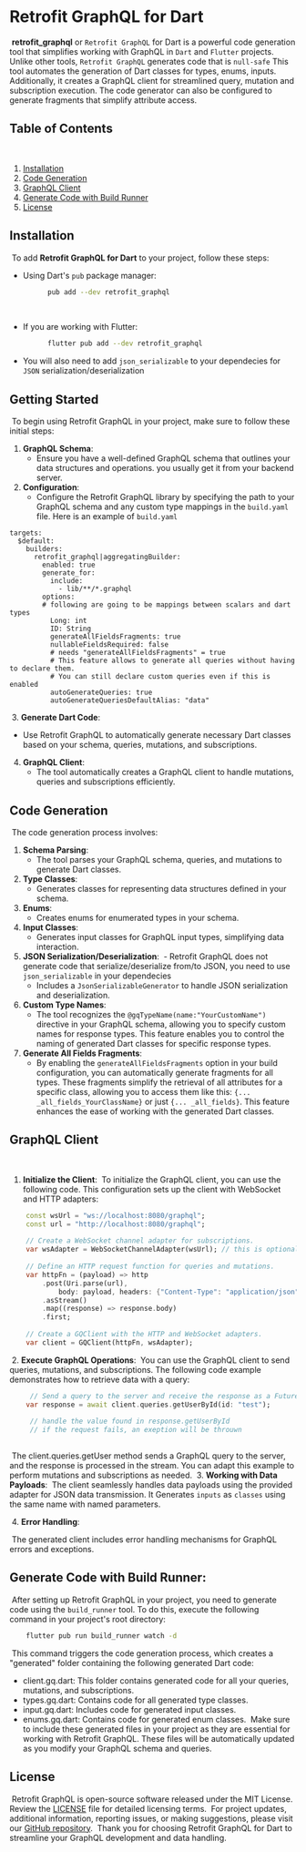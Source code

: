 # Retrofit GraphQL for Dart
​
**retrofit_graphql** or `Retrofit GraphQL` for Dart is a powerful code generation tool that simplifies working with GraphQL in `Dart` and `Flutter` projects.
Unlike other tools, `Retrofit GraphQL` generates code that is `null-safe`
 This tool automates the generation of Dart classes for types, enums, inputs. Additionally, it creates a GraphQL client for streamlined query, mutation and subscription execution. The code generator can also be configured to generate fragments that simplify attribute access.
​
## Table of Contents
​
1. [Installation](#installation)
2. [Code Generation](#code-generation)
3. [GraphQL Client](#graphql-client)
4. [Generate Code with Build Runner](#generate-code-with-build-runner)
5. [License](#license)
​
## Installation
​
To add **Retrofit GraphQL for Dart** to your project, follow these steps:
​
- Using Dart's `pub` package manager:
​
  ```bash
        pub add --dev retrofit_graphql
  ```
​
- If you are working with Flutter:
​
  ```bash
        flutter pub add --dev retrofit_graphql
  ```

- You will also need to add `json_serializable` to your dependecies for `JSON` serialization/deserialization
​
## Getting Started
​
To begin using Retrofit GraphQL in your project, make sure to follow these initial steps:
​
1. **GraphQL Schema**:
​
   - Ensure you have a well-defined GraphQL schema that outlines your data structures and operations.
   you usually get it from your backend server.
​
2. **Configuration**:
​
   - Configure the Retrofit GraphQL library by specifying the path to your GraphQL schema and any custom type mappings in the `build.yaml` file.
   Here is an example of `build.yaml`
   
```
targets:
  $default:
    builders:
      retrofit_graphql|aggregatingBuilder:
        enabled: true
        generate_for:
          include:
            - lib/**/*.graphql
        options:
        # following are going to be mappings between scalars and dart types
          Long: int
          ID: String
          generateAllFieldsFragments: true
          nullableFieldsRequired: false
          # needs "generateAllFieldsFragments" = true
          # This feature allows to generate all queries without having to declare them.
          # You can still declare custom queries even if this is enabled
          autoGenerateQueries: true
          autoGenerateQueriesDefaultAlias: "data"
```
​
3. **Generate Dart Code**:
​
   - Use Retrofit GraphQL to automatically generate necessary Dart classes based on your schema, queries, mutations, and subscriptions.
​
4. **GraphQL Client**:
   - The tool automatically creates a GraphQL client to handle mutations, queries and subscriptions efficiently.
​
## Code Generation
​
The code generation process involves:
​
1. **Schema Parsing**:
​
   - The tool parses your GraphQL schema, queries, and mutations to generate Dart classes.
​
2. **Type Classes**:
​
   - Generates classes for representing data structures defined in your schema.
​
3. **Enums**:
​
   - Creates enums for enumerated types in your schema.
​
4. **Input Classes**:
​
   - Generates input classes for GraphQL input types, simplifying data interaction.
​
5. **JSON Serialization/Deserialization**:
​   - Retrofit GraphQL does not generate code that serialize/deserialize from/to JSON, you need to use `json_serializable` in your dependecies 
   - Includes a `JsonSerializableGenerator` to handle JSON serialization and deserialization.
​
6. **Custom Type Names**:
​
   - The tool recognizes the `@gqTypeName(name:"YourCustomName")` directive in your GraphQL schema, allowing you to specify custom names for response types. This feature enables you to control the naming of generated Dart classes for specific response types.
​
7. **Generate All Fields Fragments**:
​
   - By enabling the `generateAllFieldsFragments` option in your build configuration, you can automatically generate fragments for all types. These fragments simplify the retrieval of all attributes for a specific class, allowing you to access them like this: `{... _all_fields_YourClassName}` or just `{... _all_fields}`. This feature enhances the ease of working with the generated Dart classes.
​
## GraphQL Client

​
1. **Initialize the Client**:
​
To initialize the GraphQL client, you can use the following code. This configuration sets up the client with WebSocket and HTTP adapters:
​
```dart
    const wsUrl = "ws://localhost:8080/graphql";
    const url = "http://localhost:8080/graphql";
​
    // Create a WebSocket channel adapter for subscriptions.
    var wsAdapter = WebSocketChannelAdapter(wsUrl); // this is optional
​
    // Define an HTTP request function for queries and mutations.
    var httpFn = (payload) => http
        .post(Uri.parse(url),
            body: payload, headers: {"Content-Type": "application/json"})
        .asStream()
        .map((response) => response.body)
        .first;
​
    // Create a GQClient with the HTTP and WebSocket adapters.
    var client = GQClient(httpFn, wsAdapter);
```
​
2. **Execute GraphQL Operations**:
​
You can use the GraphQL client to send queries, mutations, and subscriptions. The following code example demonstrates how to retrieve data with a query:
​
```dart
     // Send a query to the server and receive the response as a Future.
    var response = await client.queries.getUserById(id: "test");
   
     // handle the value found in response.getUserById
     // if the request fails, an exeption will be throuwn
     
```
​
The client.queries.getUser method sends a GraphQL query to the server, and the response is processed in the stream. You can adapt this example to perform mutations and subscriptions as needed.
​
3. **Working with Data Payloads**:
​
   The client seamlessly handles data payloads using the provided adapter for JSON data transmission. It Generates `inputs` as `classes` using the same name with named parameters. 

​
4. **Error Handling**:

​
   The generated client includes error handling mechanisms for GraphQL errors and exceptions.
​
## Generate Code with Build Runner:
​
After setting up Retrofit GraphQL in your project, you need to generate code using the `build_runner` tool. To do this, execute the following command in your project's root directory:
​
```bash
    flutter pub run build_runner watch -d
```
​
This command triggers the code generation process, which creates a "generated" folder containing the following generated Dart code:
​
- client.gq.dart: This folder contains generated code for all your queries, mutations, and subscriptions.
- types.gq.dart: Contains code for all generated type classes.
- input.gq.dart: Includes code for generated input classes.
- enums.gq.dart: Contains code for generated enum classes.
​
Make sure to include these generated files in your project as they are essential for working with Retrofit GraphQL. These files will be automatically updated as you modify your GraphQL schema and queries.
​
## License
​
Retrofit GraphQL is open-source software released under the MIT License. Review the [LICENSE](LICENSE) file for detailed licensing terms.
​
For project updates, additional information, reporting issues, or making suggestions, please visit our [GitHub repository](https://github.dev/Oualitsen/Retrofi-Graphql-For-Dart).
​
Thank you for choosing Retrofit GraphQL for Dart to streamline your GraphQL development and data handling.